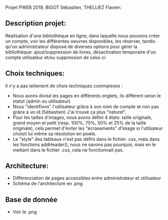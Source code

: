 Projet PWEB 2019, BIGOT Sebastien, THELLIEZ Flavien.
## Description projet:

Réalisation d'une bibliothèque en ligne, dans laquelle nous pouvons créer un compte, voir les différentes oeuvres disponibles, les réserver, tandis qu'un administrateur dispose de diverses options pour gérer la bibliothèque: ajout/suppression de livres, désactivation temporaire d'un compte utilisateur et/ou suppression de celui-ci

## Choix techniques:

Il n'y a pas tellement de choix techniques commplexes :
- Nous avons divisé les pages en différents onglets, ils différent selon le statut (admin ou utilisateur)
- Nous "identifions" l'utilisateur grâce à son nom de compte et non pas grâce à un id.(Sébastien) J'ai trouvé ça plus "naturel".
- Pour les tailles d'images, nous avons défini 4 états: taille originale, grand moyen et petit (resp. 100%, 75%, 50% et 25% de la taille originale), cela permet d'éviter les "écrasements" d'image si l'utilsateur choisit lui même sa résolution en pixels.
- Le "style" des tableaux n'est pas défini dans le fichier .css, mais dans les fonctions addHeader(), nous ne savons pas pourquoi, mais en le mettant dans le fichier .css, cela ne fonctionnait pas.

## Architecture:

- Différenciation de pages accessibles entre administrateur et utilisateur
- Schéma de l'architecture en .png

## Base de donnée

- Voir le .png
